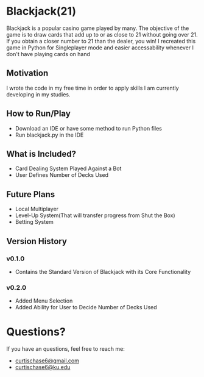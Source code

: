 # Blackjack(21)
Blackjack is a popular casino game played by many.
The objective of the game is to draw cards that add up to or as close to 21 without going over 21.
If you obtain a closer number to 21 than the dealer, you win!
I recreated this game in Python for Singleplayer mode and easier accessability whenever I don't have playing cards on hand

## Motivation
I wrote the code in my free time in order to apply skills I am currently developing in my studies.

## How to Run/Play
- Download an IDE or have some method to run Python files
- Run blackjack.py in the IDE

## What is Included?
- Card Dealing System Played Against a Bot
- User Defines Number of Decks Used

## Future Plans
- Local Multiplayer
- Level-Up System(That will transfer progress from Shut the Box)
- Betting System

## Version History

### v0.1.0
- Contains the Standard Version of Blackjack with its Core Functionality

### v0.2.0
- Added Menu Selection
- Added Ability for User to Decide Number of Decks Used

# Questions?
If you have an questions, feel free to reach me:
- curtischase6@gmail.com
- curtischase6@ku.edu

